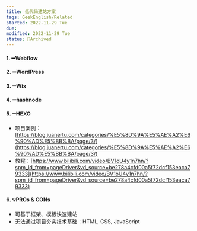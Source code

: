 ```yaml
---
title: 低代码建站方案
tags: GeekEnglish/Related
started: 2022-11-29 Tue
due:
modified: 2022-11-29 Tue
status: 🔵Archived
---
```

#### 1. ➖Webflow
#### 2. ➖WordPress
#### 3. ➖Wix
#### 4. ➖hashnode
#### 5. ➖HEXO
- 项目案例：[https://blog.juanertu.com/categories/%E5%8D%9A%E5%AE%A2%E6%90%AD%E5%BB%BA/page/3/](https://blog.juanertu.com/categories/%E5%8D%9A%E5%AE%A2%E6%90%AD%E5%BB%BA/page/3/)
- 教程：[https://www.bilibili.com/video/BV1oU4y1n7hn/?spm_id_from=pageDriver&vd_source=be278a4cfd00a5f72dcf153eaca79333](https://www.bilibili.com/video/BV1oU4y1n7hn/?spm_id_from=pageDriver&vd_source=be278a4cfd00a5f72dcf153eaca79333)

#### 6. 💡PROs & CONs

- 可基于框架、模板快速建站
- 无法通过项目夯实技术基础：HTML, CSS, JavaScript
